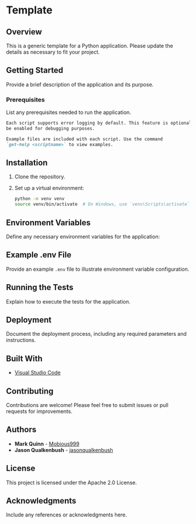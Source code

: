 # Template

## Overview

This is a generic template for a Python application. Please update the details
as necessary to fit your project.

## Getting Started

Provide a brief description of the application and its purpose.

### Prerequisites

List any prerequisites needed to run the application.

```markdown
Each script supports error logging by default. This feature is optional and can
be enabled for debugging purposes.

Example files are included with each script. Use the command
`get-help <scriptname>` to view examples.
```

## Installation

1. Clone the repository.
2. Set up a virtual environment:

   ```bash
   python -m venv venv
   source venv/bin/activate  # On Windows, use `venv\Scripts\activate`

   ```

## Environment Variables

Define any necessary environment variables for the application:

## Example .env File

Provide an example `.env` file to illustrate environment variable configuration.

## Running the Tests

Explain how to execute the tests for the application.

## Deployment

Document the deployment process, including any required parameters and
instructions.

## Built With

- [Visual Studio Code](https://code.visualstudio.com/)

## Contributing

Contributions are welcome! Please feel free to submit issues or pull requests
for improvements.

## Authors

- **Mark Quinn** - [Mobious999](https://github.com/mobious999)
- **Jason Qualkenbush** - [jasonqualkenbush](https://github.com/CosmicQ)

## License

This project is licensed under the Apache 2.0 License.

## Acknowledgments

Include any references or acknowledgments here.
